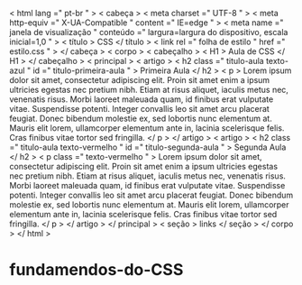<!DOCTYPEhtml >
< html  lang =" pt-br " >
< cabeça >
    < meta  charset =" UTF-8 " >
    < meta  http-equiv =" X-UA-Compatible " content =" IE=edge " >
    < meta  name =" janela de visualização " conteúdo =" largura=largura do dispositivo, escala inicial=1,0 " >
    < título > CSS </ título >
    < link  rel =" folha de estilo " href =" estilo.css " >
</ cabeça >
< corpo >
    < cabeçalho >
        < H1 > Aula de CSS </ H1 >
    </ cabeçalho >
    < principal >
        < artigo >
        < h2  class =" titulo-aula texto-azul " id =" titulo-primeira-aula " >
            Primeira Aula
        </ h2 >
            < p >
                Lorem ipsum dolor sit amet, consectetur adipiscing elit. Proin sit amet enim a ipsum ultricies egestas nec pretium nibh. Etiam at risus aliquet, iaculis metus nec, venenatis risus. Morbi laoreet maleuada quam, id finibus erat vulputate vitae. Suspendisse potenti. Integer convallis leo sit amet arcu placerat feugiat. Donec bibendum molestie ex, sed lobortis nunc elementum at. Mauris elit lorem, ullamcorper elementum ante in, lacinia scelerisque felis. Cras finibus vitae tortor sed fringilla.
            </ p >
        </ artigo >
        < artigo >
            < h2  class =" titulo-aula texto-vermelho " id =" titulo-segunda-aula " >
                Segunda Aula
            </ h2 >
                < p  class =" texto-vermelho " >
                    Lorem ipsum dolor sit amet, consectetur adipiscing elit. Proin sit amet enim a ipsum ultricies egestas nec pretium nibh. Etiam at risus aliquet, iaculis metus nec, venenatis risus. Morbi laoreet maleuada quam, id finibus erat vulputate vitae. Suspendisse potenti. Integer convallis leo sit amet arcu placerat feugiat. Donec bibendum molestie ex, sed lobortis nunc elementum at. Mauris elit lorem, ullamcorper elementum ante in, lacinia scelerisque felis. Cras finibus vitae tortor sed fringilla.
                </ p >
            </ artigo >
    </ principal >
    < seção >
        links
    </ seção >
</ corpo >
</ html >
# fundamendos-do-CSS
